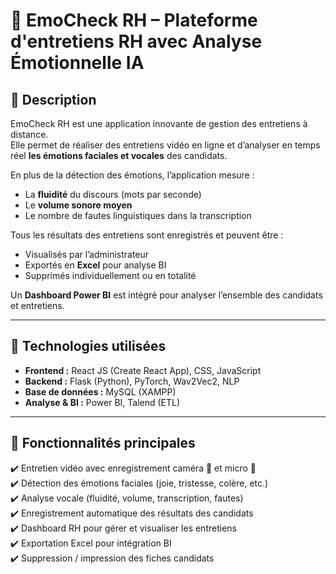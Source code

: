 # 🎯 EmoCheck RH – Plateforme d'entretiens RH avec Analyse Émotionnelle IA

## 🚀 Description
EmoCheck RH est une application innovante de gestion des entretiens à distance.  
Elle permet de réaliser des entretiens vidéo en ligne et d’analyser en temps réel **les émotions faciales et vocales** des candidats.  

En plus de la détection des émotions, l’application mesure :  
- La **fluidité** du discours (mots par seconde)  
- Le **volume sonore moyen**  
- Le nombre de fautes linguistiques dans la transcription  

Tous les résultats des entretiens sont enregistrés et peuvent être :  
- Visualisés par l’administrateur  
- Exportés en **Excel** pour analyse BI  
- Supprimés individuellement ou en totalité  

Un **Dashboard Power BI** est intégré pour analyser l’ensemble des candidats et entretiens.  

---

## 🔧 Technologies utilisées
- **Frontend :** React JS (Create React App), CSS, JavaScript  
- **Backend :** Flask (Python), PyTorch, Wav2Vec2, NLP  
- **Base de données :** MySQL (XAMPP)  
- **Analyse & BI :** Power BI, Talend (ETL)    
---

## 🎯 Fonctionnalités principales
✔️ Entretien vidéo avec enregistrement caméra 🎥 et micro 🎤  
✔️ Détection des émotions faciales (joie, tristesse, colère, etc.)  
✔️ Analyse vocale (fluidité, volume, transcription, fautes)  
✔️ Enregistrement automatique des résultats des candidats  
✔️ Dashboard RH pour gérer et visualiser les entretiens  
✔️ Exportation Excel pour intégration BI  
✔️ Suppression / impression des fiches candidats  
